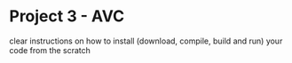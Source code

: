 # Project 3 - AVC
clear instructions on how to install (download, compile, build and run) your code from the scratch
